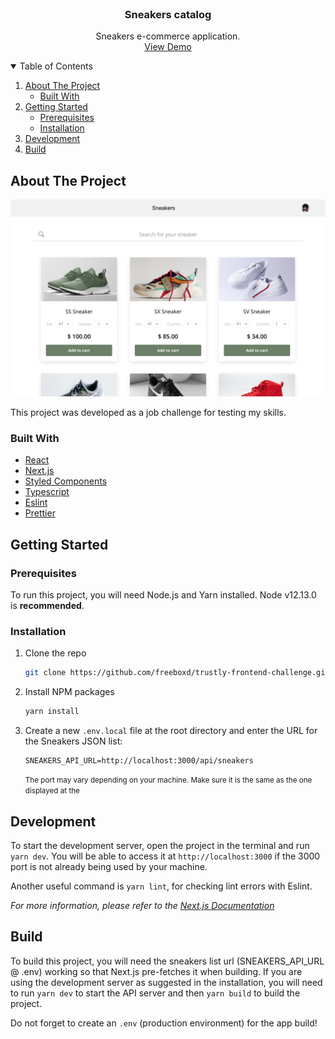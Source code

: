 
<!-- PROJECT LOGO -->
<br />
<p align="center">
  <h3 align="center">Sneakers catalog</h3>
  <p align="center">
    Sneakers e-commerce application.</a>
    <br />
    <a href="https://trustly-frontend-challenge.vercel.app/">View Demo</a>
  </p>
</p>



<!-- TABLE OF CONTENTS -->
<details open="open">
  <summary>Table of Contents</summary>
  <ol>
    <li>
      <a href="#about-the-project">About The Project</a>
      <ul>
        <li><a href="#built-with">Built With</a></li>
      </ul>
    </li>
    <li>
      <a href="#getting-started">Getting Started</a>
      <ul>
        <li><a href="#prerequisites">Prerequisites</a></li>
        <li><a href="#installation">Installation</a></li>
      </ul>
    </li>
    <li><a href="#development">Development</a></li>
    <li><a href="#build">Build</a></li>
  </ol>
</details>



<!-- ABOUT THE PROJECT -->
## About The Project

![Trustly App Name Screen Shot][product-screenshot]

This project was developed as a job challenge for testing my skills.

### Built With

* [React](https://reactjs.org/)
* [Next.js](https://nextjs.org/)
* [Styled Components](https://styled-components.com/)
* [Typescript](https://www.typescriptlang.org/)
* [Eslint](https://eslint.org/)
* [Prettier](https://prettier.io/)



<!-- GETTING STARTED -->
## Getting Started

### Prerequisites

To run this project, you will need Node.js and Yarn installed. Node v12.13.0 is <strong>recommended</strong>.

### Installation

1. Clone the repo
   ```sh
   git clone https://github.com/freeboxd/trustly-frontend-challenge.git
   ```
3. Install NPM packages
   ```sh
   yarn install
   ```
4. Create a new `.env.local` file at the root directory and enter the URL for the Sneakers JSON list:
   ```
   SNEAKERS_API_URL=http://localhost:3000/api/sneakers
   ```
   <small>The port may vary depending on your machine. Make sure it is the same as the one displayed at the </small>



<!-- DEVELOPMENT -->
## Development

To start the development server, open the project in the terminal and run `yarn dev`. You will be able to access it at `http://localhost:3000` if the 3000 port is not already being used by your machine.

Another useful command is `yarn lint`, for checking lint errors with Eslint.

_For more information, please refer to the [Next.js Documentation](https://nextjs.org/docs/)_



<!-- BUILD -->
## Build

To build this project, you will need the sneakers list url (SNEAKERS_API_URL @ .env) working so that Next.js pre-fetches it when building. If you are using the development server as suggested in the installation, you will need to run `yarn dev` to start the API server and then `yarn build` to build the project.

Do not forget to create an `.env` (production environment) for the app build!

[product-screenshot]: images/project-screenshot.png
